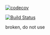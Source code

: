 [![codecov](https://codecov.io/gh/secretmessage/openroomrepositorypattern/branch/master/graph/badge.svg)](https://codecov.io/gh/secretmessage/openroomrepositorypattern)

[![Build Status](https://travis-ci.org/secretmessage/openroomrepositorypattern.svg?branch=master)](https://travis-ci.org/secretmessage/openroomrepositorypattern)

broken, do not use 